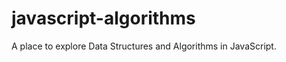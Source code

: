 javascript-algorithms
=====================

A place to explore Data Structures and Algorithms in JavaScript.
